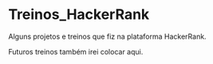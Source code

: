 # Treinos_HackerRank
Alguns projetos e treinos que fiz na plataforma HackerRank.

Futuros treinos também irei colocar aqui.
